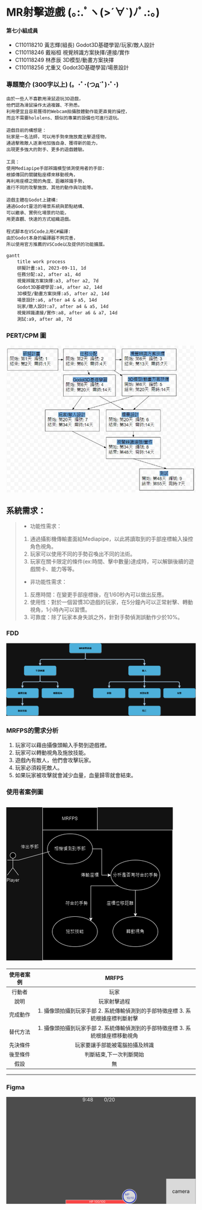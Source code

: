 
# MR射擊遊戲 (｡:.ﾟヽ(>´∀`)ﾉﾟ.:｡)   
#### 第七小組成員    
* C110118210 黃志輝(組長)  Godot3D基礎學習/玩家/敵人設計
* C110118246 戴裕桓  視覺辨識方案抉擇/連接/實作
* C110118249 林彥辰  3D模型/動畫方案抉擇
* C110118256 尤重又  Godot3D基礎學習/場景設計
### 專題簡介 (300字以上) (。･ﾟ･(つд`ﾟ)･ﾟ･)   
```
由於一些人不喜歡用滑鼠遊玩3D遊戲，
他們認為滑鼠操作太過複雜、不熟悉。
利用便宜且容易獲得的Webcam拍攝肢體動作能更直覺的操控，
而且不需要hololens、類似的專業的設備也可進行遊玩。

遊戲目前的構想是：
玩家是一名法師，可以用手勢來施放魔法擊退怪物，
通過擊敗敵人逐漸地加強自身、獲得新的能力，
出現更多強大的對手、更多的遊戲體驗。

工具：
使用Mediapipe手部辨識模型偵測使用者的手部:
根據傳回的關鍵點座標來移動視角，
再利用座標之間的角度、距離辨識手勢，
進行不同的攻擊施放、其他的動作與功能等。

遊戲主體在Godot上建構:
通過Godot靈活的場景系統與節點結構、
可以繼承、實例化場景的功能，
用更直觀、快速的方式組織遊戲。

程式腳本在VSCode上用C#編譯:
由於Godot本身的編譯器不夠完善，
所以使用官方推薦的VSCode以及提供的功能擴展。
```
```mermaid
gantt
    title work process
    研擬計畫:a1, 2023-09-11, 1d
    任務分配:a2, after a1, 4d
    視覺辨識方案抉擇:a3, after a2, 7d
    Godot3D基礎學習:a4, after a2, 14d
    3D模型/動畫方案抉擇:a5, after a2, 14d
    場景設計:a6, after a4 & a5, 14d
    玩家/敵人設計:a7, after a4 & a5, 14d
    視覺辨識連接/實作:a8, after a6 & a7, 14d
    測試:a9, after a8, 7d
```
### PERT/CPM 圖
![CPM](關鍵路竟.jpg "CPM")
## 系統需求：
> * 功能性需求：
> 1. 通過攝影機傳輸畫面給Mediapipe，以此將讀取到的手部座標輸入操控角色視角。
> 2. 玩家可以使用不同的手勢召喚出不同的法術。
> 3. 玩家在關卡限定的條件(ex:時間、擊中數量)達成時，可以解鎖後續的遊戲關卡、能力等等。
> * 非功能性需求：
> 1. 反應時間：在變更手部座標後，在1/60秒內可以做出反應。
> 2. 使用性：對於一個習慣3D遊戲的玩家，在5分鐘內可以正常射擊、轉動視角，1小時內可以習慣。
> 3. 可靠度：除了玩家本身失誤之外，針對手勢偵測誤動作少於10%。
### FDD
![FDD](FDD.drawio.png "FDD")
### MRFPS的需求分析
1. 玩家可以藉由攝像頭輸入手勢到遊戲裡。
2. 玩家可以轉動視角及施放技能。
3. 遊戲內有敵人，他們會攻擊玩家。
4. 玩家必須殺死敵人。
5. 如果玩家被攻擊就會減少血量，血量歸零就會結束。
### 使用者案例圖
![user_case](user_case.drawio.png "user_case")
---
|使用者案例|MRFPS|
|:-------------:|:-------------:|
|行動者|玩家|
|說明|玩家射擊過程|
|完成動作|1. 攝像頭拍攝到玩家手部 2. 系統傳輸偵測到的手部特徵座標 3. 系統根據座標判斷射擊|
|替代方法|1. 攝像頭拍攝到玩家手部 2. 系統傳輸偵測到的手部特徵座標 3. 系統根據座標移動視角|
|先決條件|玩家要讓手部能被電腦拍攝及辨識|
|後至條件|判斷結束,下一次判斷開始|
|假設|無|
---
### Figma
![Figma](Figma.png "Figma")
